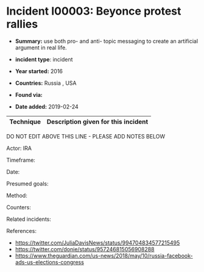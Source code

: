 # Incident I00003: Beyonce protest rallies

* **Summary:** use both pro- and anti- topic messaging to create an artificial argument in real life. 

* **incident type**: incident

* **Year started:** 2016

* **Countries:** Russia , USA

* **Found via:** 

* **Date added:** 2019-02-24
 

| Technique | Description given for this incident |
| --------- | ------------------------- |


DO NOT EDIT ABOVE THIS LINE - PLEASE ADD NOTES BELOW

Actor: IRA

Timeframe: 

Date: 

Presumed goals:

Method: 

Counters:

Related incidents:


References:

* https://twitter.com/JuliaDavisNews/status/994704834577215495 
* https://twitter.com/donie/status/957246815056908288 
* https://www.theguardian.com/us-news/2018/may/10/russia-facebook-ads-us-elections-congress
